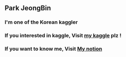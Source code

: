 ## Park JeongBin

### I'm one of the Korean kaggler
### If you interested in kaggle, Visit [my kaggle](https://www.notion.so/Park-Jeong-Bin-f70699ef4a91497ba0e9ec9c033bb8ab) plz ! 

### If you want to know me, Visit [My notion](https://www.notion.so/Park-Jeong-Bin-f70699ef4a91497ba0e9ec9c033bb8ab)
<!--
**wjdqlsdlsp/wjdqlsdlsp** is a ✨ _special_ ✨ repository because its `README.md` (this file) appears on your GitHub profile.

Here are some ideas to get you started:

- 🔭 I’m currently working on ...
- 🌱 I’m currently learning ...
- 👯 I’m looking to collaborate on ...
- 🤔 I’m looking for help with ...
- 💬 Ask me about ...
- 📫 How to reach me: ...
- 😄 Pronouns: ...
- ⚡ Fun fact: ...
-->

